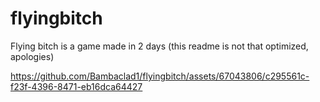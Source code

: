 # flyingbitch
Flying bitch is a game made in 2 days (this readme is not that optimized, apologies)


https://github.com/Bambaclad1/flyingbitch/assets/67043806/c295561c-f23f-4396-8471-eb16dca64427

